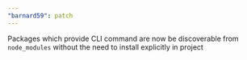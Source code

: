 ```yaml
---
"barnard59": patch
---
```


Packages which provide CLI command are now be discoverable from `node_modules` without the need to install explicitly in project
